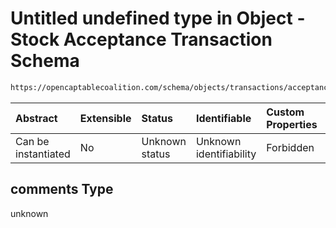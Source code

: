 # Untitled undefined type in Object - Stock Acceptance Transaction Schema

```txt
https://opencaptablecoalition.com/schema/objects/transactions/acceptance/stock_acceptance#/properties/comments
```



| Abstract            | Extensible | Status         | Identifiable            | Custom Properties | Additional Properties | Access Restrictions | Defined In                                                                                                                      |
| :------------------ | :--------- | :------------- | :---------------------- | :---------------- | :-------------------- | :------------------ | :------------------------------------------------------------------------------------------------------------------------------ |
| Can be instantiated | No         | Unknown status | Unknown identifiability | Forbidden         | Allowed               | none                | [StockAcceptance.schema.json*](../../schema/objects/transactions/acceptance/StockAcceptance.schema.json "open original schema") |

## comments Type

unknown
